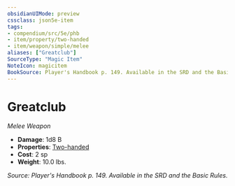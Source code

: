```yaml
---
obsidianUIMode: preview
cssclass: json5e-item
tags:
- compendium/src/5e/phb
- item/property/two-handed
- item/weapon/simple/melee
aliases: ["Greatclub"]
SourceType: "Magic Item"
NoteIcon: magicitem
BookSource: Player's Handbook p. 149. Available in the SRD and the Basic Rules.
---
```

# Greatclub
*Melee Weapon*  

- **Damage**: 1d8 B
- **Properties**: [Two-handed](/2-Mechanics/CLI/rules/item-properties.md#Two-handed)
- **Cost**: 2 sp
- **Weight**: 10.0 lbs.

*Source: Player's Handbook p. 149. Available in the SRD and the Basic Rules.*
